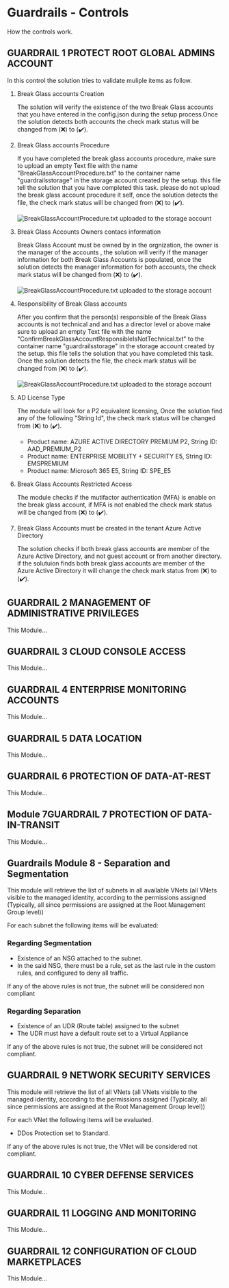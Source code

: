 # Guardrails - Controls

How the controls work.

## GUARDRAIL 1 PROTECT ROOT  GLOBAL ADMINS ACCOUNT
In this control the solution tries to validate muliple items as follow.

1. Break Glass accounts Creation

      The solution will verify the existence of the two Break Glass accounts that you have  entered in the config.json during the setup process.Once the solution detects both accounts the check mark status will be changed from (❌) to (✔️).

2. Break Glass accounts Procedure

      If you have completed the break glass accounts procedure, make sure to upload an empty Text file with the name "BreakGlassAccountProcedure.txt" to the container name "guardrailsstorage" in the storage account created by the setup. this file tell the solution that you have completed this task. please do not upload the break glass account procedure it self, once the solution detects the file,  the check mark status will be changed from (❌) to (✔️).

      ![BreakGlassAccountProcedure.txt uploaded to the storage account](/Images/BreakGlassAccountProcedure.png)

3. Break Glass Accounts Owners contacs information
      
      Break Glass Account must be owned by  in the orgnization, the owner is the manager of the accounts , the solution will verify if the manager information for both Break Glass Accounts is populated, once the solution detects the manager information for both accounts,  the check mark status will be changed from (❌) to (✔️).

      ![BreakGlassAccountProcedure.txt uploaded to the storage account](/Images/BreakGlassAccountOwnersContactInformation.png)
      
4. Responsibility of Break Glass accounts 

    After you confirm that the person(s) responsible of the Break Glass accounts is not technical and and has a director level or above make sure to upload an empty Text file with the name "ConfirmBreakGlassAccountResponsibleIsNotTechnical.txt" to the container name "guardrailsstorage" in the storage account created by the setup. this file tells the solution that you have completed this task. Once the solution detects the file,  the check mark status will be changed from (❌) to (✔️).

      ![BreakGlassAccountProcedure.txt uploaded to the storage account](/Images/ConfirmBreakGlassAccountResponsibleIsNotTechnical.png)

5. AD License Type

      The module will look for a P2 equivalent licensing, Once the solution find any of the following "String Id",  the check mark status will be changed from (❌) to (✔️).

      * Product name: AZURE ACTIVE DIRECTORY PREMIUM P2,  String ID: AAD_PREMIUM_P2 
      * Product name: ENTERPRISE MOBILITY + SECURITY E5,  String ID: EMSPREMIUM    	
      * Product name: Microsoft 365 E5, 	                String ID: SPE_E5  	

6. Break Glass Accounts Restricted Access 

      The module checks if the mutifactor authentication (MFA) is enable on the break glass account, if MFA is not enabled the check mark status will be changed from (❌) to (✔️).

7. Break Glass Accounts must be created in the tenant Azure Active Directory

      The solution checks if both break glass accounts are member of the Azure Active Directory, and not guest account or from another directory. if the solutuion finds both break glass accounts are member of the Azure Active Directory it will change the check mark status from (❌) to (✔️).


## GUARDRAIL 2 MANAGEMENT OF ADMINISTRATIVE PRIVILEGES
    
This Module...

## GUARDRAIL 3 CLOUD CONSOLE ACCESS
    
This Module...

## GUARDRAIL 4 ENTERPRISE MONITORING ACCOUNTS
    
This Module...

## GUARDRAIL 5 DATA LOCATION
    
This Module...

## GUARDRAIL 6 PROTECTION OF DATA-AT-REST
    
This Module...


## Module 7GUARDRAIL 7 PROTECTION OF DATA-IN-TRANSIT
    
This Module...

## Guardrails Module 8 - Separation and Segmentation

This module will retrieve the list of subnets in all available VNets (all VNets visible to the managed identity, according to the permissions assigned (Typically, all since permissions are assigned at the Root Management Group level))

For each subnet the following items will be evaluated:

### Regarding Segmentation


- Existence of an NSG attached to the subnet.
- In the said NSG, there must be a rule, set as the last rule in the custom rules, and configured to deny all traffic.

If any of the above rules is not true, the subnet will be considered non compliant

### Regarding Separation

- Existence of an UDR (Route table) assigned to the subnet
- The UDR must have a default route set to a Virtual Appliance

If any of the above rules is not true, the subnet will be considered not compliant.

## GUARDRAIL 9 NETWORK SECURITY SERVICES

This module will retrieve the list of all VNets (all VNets visible to the managed identity, according to the permissions assigned (Typically, all since permissions are assigned at the Root Management Group level))

For each VNet the following items will be evaluated.

- DDos Protection set to Standard.

If any of the above rules is not true, the VNet will be considered not compliant.

## GUARDRAIL 10 CYBER DEFENSE SERVICES
    
This Module...

## GUARDRAIL 11 LOGGING AND MONITORING
    
This Module...

## GUARDRAIL 12 CONFIGURATION OF CLOUD MARKETPLACES
    
This Module...
